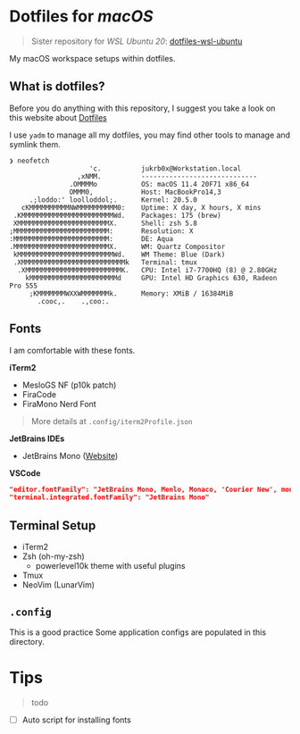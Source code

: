 # Dotfiles for *macOS*

> Sister repository for *WSL Ubuntu 20*: [dotfiles-wsl-ubuntu](https://github.com/jukrb0x/dotfiles-wsl-ubuntu)

My macOS workspace setups within dotfiles.

## What is dotfiles?

Before you do anything with this repository, I suggest you take a look on this website about [Dotfiles](https://dotfiles.github.io/)

I use `yadm` to manage all my dotfiles, you may find other tools to manage and symlink them.

```
❯ neofetch
                    'c.          jukrb0x@Workstation.local
                 ,xNMM.          -----------------------------
               .OMMMMo           OS: macOS 11.4 20F71 x86_64
               OMMM0,            Host: MacBookPro14,3
     .;loddo:' loolloddol;.      Kernel: 20.5.0
   cKMMMMMMMMMMNWMMMMMMMMMM0:    Uptime: X day, X hours, X mins
 .KMMMMMMMMMMMMMMMMMMMMMMMWd.    Packages: 175 (brew)
 XMMMMMMMMMMMMMMMMMMMMMMMX.      Shell: zsh 5.8
;MMMMMMMMMMMMMMMMMMMMMMMM:       Resolution: X
:MMMMMMMMMMMMMMMMMMMMMMMM:       DE: Aqua
.MMMMMMMMMMMMMMMMMMMMMMMMX.      WM: Quartz Compositor
 kMMMMMMMMMMMMMMMMMMMMMMMMWd.    WM Theme: Blue (Dark)
 .XMMMMMMMMMMMMMMMMMMMMMMMMMMk   Terminal: tmux
  .XMMMMMMMMMMMMMMMMMMMMMMMMK.   CPU: Intel i7-7700HQ (8) @ 2.80GHz
    kMMMMMMMMMMMMMMMMMMMMMMd     GPU: Intel HD Graphics 630, Radeon Pro 555
     ;KMMMMMMMWXXWMMMMMMMk.      Memory: XMiB / 16384MiB
       .cooc,.    .,coo:.

```

## Fonts
I am comfortable with these fonts.

**iTerm2**
- MesloGS NF (p10k patch)
- FiraCode 
- FiraMono Nerd Font

> More details at `.config/iterm2Profile.json`

**JetBrains IDEs**
- JetBrains Mono ([Website](https://www.jetbrains.com/lp/mono/))

**VSCode**
```json
"editor.fontFamily": "JetBrains Mono, Menlo, Monaco, 'Courier New', monospace"
"terminal.integrated.fontFamily": "JetBrains Mono"
```

## Terminal Setup
- iTerm2
- Zsh (oh-my-zsh)
    - powerlevel10k theme with useful plugins
- Tmux
- NeoVim (LunarVim)


## `.config` 
This is a good practice 
Some application configs are populated in this directory.


# Tips
> todo

- [ ] Auto script for installing fonts
